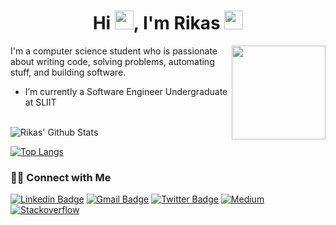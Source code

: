 
<h1 align="center">Hi <img src="https://raw.githubusercontent.com/iampavangandhi/iampavangandhi/master/gifs/Hi.gif" I'm Rikas width="30px">, I'm Rikas <img src="https://media.giphy.com/media/WUlplcMpOCEmTGBtBW/giphy.gif" width="30"></h1>

<img align='right' src='https://github.com/Rishit-dagli/Rishit-dagli/blob/master/images/octocat-anime.gif' width='150"'>

I'm a computer science student who is passionate about writing code, solving problems, automating stuff, and building software.

- I’m currently a Software Engineer Undergraduate at SLIIT
<!-- - 📚 I’m currently learning  frontend web development using ReactJS, Redux.
- 👯 I’m looking for a software development internship.  -->

</br>
<img align="center" src="https://github-readme-stats.vercel.app/api?username=RikasMRM&include_all_commits=true&count_private=true&show_icons=true&line_height=20&title_color=7A7ADB&icon_color=2234AE&text_color=D3D3D3&bg_color=0,000000,130F40" alt="Rikas' Github Stats">

</br>

[![Top Langs](https://github-readme-stats.vercel.app/api/top-langs/?username=RikasMRM&layout=compact&text_color=daf7dc&bg_color=151515)](https://github.com/devSouvik/github-readme-stats)

<h3> 🤝🏻 Connect with Me </h3>

[![Linkedin Badge](https://img.shields.io/badge/-LinkedIn-blue?style=flat-square&logo=Linkedin&logoColor=white&link=https://www.linkedin.com/in/rikasmrm)](https://www.linkedin.com/in/rikasmrm/)  [![Gmail Badge](https://img.shields.io/badge/-Gmail-c14438?style=flat-square&logo=Gmail&logoColor=white&link=mailto:rikasrkf@gmail.com)](mailto:rikasrkf@gmail.com) [![Twitter Badge](https://img.shields.io/badge/-Rikas-1ca0f1?style=flat-square&logo=twitter&logoColor=white&link=https://twitter.com/RkRikas)](https://twitter.com/RkRikas)
[![Medium](https://github.com/Rishit-dagli/Rishit-dagli/blob/master/badges/medium.svg)](https://rikasmrm.medium.com)
[![Stackoverflow](https://github.com/Rishit-dagli/Rishit-dagli/blob/master/badges/stackoverflow.svg)](https://stackoverflow.com/users/15252943/rikas)

